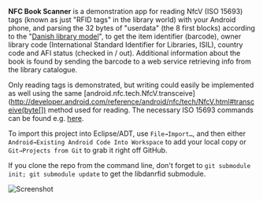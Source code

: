 **NFC Book Scanner** is a demonstration app for reading NfcV (ISO 15693) tags (known as just "RFID tags" in 
the library world) with your Android phone, and parsing the 32 bytes of "userdata" (the 8 first blocks) 
according to the "[Danish library model](http://biblstandard.dk/rfid/dk/RFID_Data_Model_for_Libraries_July_2005.pdf)",
to get the item identifier (barcode), owner library code (International Standard Identifier for Libraries, ISIL), 
country code and AFI status (checked in / out).
Additional information about the book is found by sending the barcode to a web service retrieving info
from the library catalogue.

Only reading tags is demonstrated, but writing could easily be implemented as well using the same
[android.nfc.tech.NfcV.transceive](http://developer.android.com/reference/android/nfc/tech/NfcV.html#transceive(byte[])
method used for reading. The necessary ISO 15693 commands can be found 
e.g. [here](http://www.ti.com/lit/an/sloa141/sloa141.pdf).

To import this project into Eclipse/ADT, use `File→Import…`, and then either `Android→Existing Android Code Into Workspace` 
to add your local copy or `Git→Projects from Git` to grab it right off GitHub. 

If you clone the repo from the command line, don't forget to `git submodule init; git submodule update` to  get the libdanrfid submodule. 

![Screenshot](https://dl.dropboxusercontent.com/u/1007809/Screenshot_2013-09-09-17-50-57.png)

